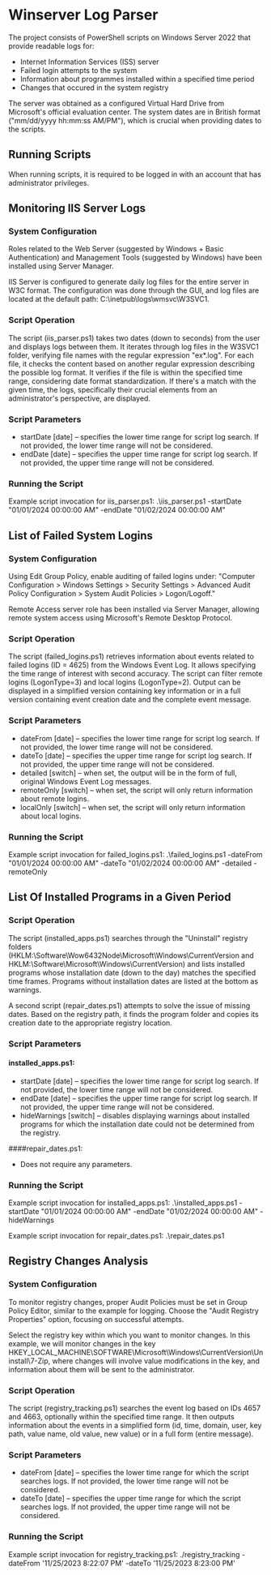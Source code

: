 # Winserver Log Parser
The project consists of PowerShell scripts on Windows Server 2022 that provide readable logs for:
- Internet Information Services (ISS) server
- Failed login attempts to the system
- Information about programmes installed within a specified time period
- Changes that occured in the system registry

The server was obtained as a configured Virtual Hard Drive from Microsoft's official evaluation center. The system dates are in British format ("mm/dd/yyyy hh:mm:ss AM/PM"), which is crucial when providing dates to the scripts.

## Running Scripts
When running scripts, it is required to be logged in with an account that has administrator privileges.

## Monitoring IIS Server Logs
### System Configuration
Roles related to the Web Server (suggested by Windows + Basic Authentication) and Management Tools (suggested by Windows) have been installed using Server Manager.

IIS Server is configured to generate daily log files for the entire server in W3C format. The configuration was done through the GUI, and log files are located at the default path: C:\inetpub\logs\wmsvc\W3SVC1.

### Script Operation
The script (iis_parser.ps1) takes two dates (down to seconds) from the user and displays logs between them. It iterates through log files in the W3SVC1 folder, verifying file names with the regular expression "ex*.log". For each file, it checks the content based on another regular expression describing the possible log format. It verifies if the file is within the specified time range, considering date format standardization. If there's a match with the given time, the logs, specifically their crucial elements from an administrator's perspective, are displayed.

### Script Parameters
- startDate [date] – specifies the lower time range for script log search. If not provided, the lower time range will not be considered.
- endDate [date] – specifies the upper time range for script log search. If not provided, the upper time range will not be considered.

### Running the Script
Example script invocation for iis_parser.ps1:
.\iis_parser.ps1 -startDate "01/01/2024 00:00:00 AM" -endDate "01/02/2024 00:00:00 AM"

## List of Failed System Logins
### System Configuration
Using Edit Group Policy, enable auditing of failed logins under:
"Computer Configuration > Windows Settings > Security Settings > Advanced Audit Policy Configuration > System Audit Policies > Logon/Logoff."

Remote Access server role has been installed via Server Manager, allowing remote system access using Microsoft's Remote Desktop Protocol.

### Script Operation
The script (failed_logins.ps1) retrieves information about events related to failed logins (ID = 4625) from the Windows Event Log. It allows specifying the time range of interest with second accuracy. The script can filter remote logins (LogonType=3) and local logins (LogonType=2). Output can be displayed in a simplified version containing key information or in a full version containing event creation date and the complete event message.

### Script Parameters
- dateFrom [date] – specifies the lower time range for script log search. If not provided, the lower time range will not be considered.
- dateTo [date] – specifies the upper time range for script log search. If not provided, the upper time range will not be considered.
- detailed [switch] – when set, the output will be in the form of full, original Windows Event Log messages.
- remoteOnly [switch] – when set, the script will only return information about remote logins.
- localOnly [switch] – when set, the script will only return information about local logins.

### Running the Script
Example script invocation for failed_logins.ps1:
.\failed_logins.ps1 -dateFrom "01/01/2024 00:00:00 AM" -dateTo "01/02/2024 00:00:00 AM" -detailed -remoteOnly

## List Of Installed Programs in a Given Period
### Script Operation
The script (installed_apps.ps1) searches through the "Uninstall" registry folders (HKLM:\Software\Wow6432Node\Microsoft\Windows\CurrentVersion and HKLM:\Software\Microsoft\Windows\CurrentVersion) and lists installed programs whose installation date (down to the day) matches the specified time frames. Programs without installation dates are listed at the bottom as warnings.

A second script (repair_dates.ps1) attempts to solve the issue of missing dates. Based on the registry path, it finds the program folder and copies its creation date to the appropriate registry location.

### Script Parameters
#### installed_apps.ps1:
- startDate [date] – specifies the lower time range for script log search. If not provided, the lower time range will not be considered.
- endDate [date] – specifies the upper time range for script log search. If not provided, the upper time range will not be considered.
- hideWarnings [switch] – disables displaying warnings about installed programs for which the installation date could not be determined from the registry.
  
####repair_dates.ps1:
- Does not require any parameters.

### Running the Script
Example script invocation for installed_apps.ps1:
.\installed_apps.ps1 -startDate "01/01/2024 00:00:00 AM" -endDate "01/02/2024 00:00:00 AM" -hideWarnings

Example script invocation for repair_dates.ps1:
.\repair_dates.ps1

## Registry Changes Analysis
### System Configuration
To monitor registry changes, proper Audit Policies must be set in Group Policy Editor, similar to the example for logging. Choose the "Audit Registry Properties" option, focusing on successful attempts.

Select the registry key within which you want to monitor changes. In this example, we will monitor changes in the key HKEY_LOCAL_MACHINE\SOFTWARE\Microsoft\Windows\CurrentVersion\Uninstall\7-Zip, where changes will involve value modifications in the key, and information about them will be sent to the administrator.

### Script Operation
The script (registry_tracking.ps1) searches the event log based on IDs 4657 and 4663, optionally within the specified time range. It then outputs information about the events in a simplified form (id, time, domain, user, key path, value name, old value, new value) or in a full form (entire message).

### Script Parameters
- dateFrom [date] – specifies the lower time range for which the script searches logs. If not provided, the lower time range will not be considered.
- dateTo [date] – specifies the upper time range for which the script searches logs. If not provided, the upper time range will not be considered.

### Running the Script
Example script invocation for registry_tracking.ps1:
./registry_tracking -dateFrom '11/25/2023 8:22:07 PM' -dateTo '11/25/2023 8:23:00 PM'

